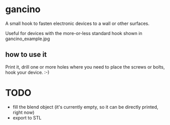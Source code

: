 gancino
=======

A small hook to fasten electronic devices to a wall or other surfaces.

Useful for devices with the more-or-less standard hook shown in gancino\_example.jpg

how to use it
-------------

Print it, drill one or more holes where you need to place the screws or bolts, hook your device. :-)

TODO
====

- fill the blend object (it's currently empty, so it can be directly printed, right now)
- export to STL
